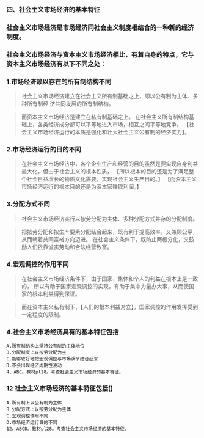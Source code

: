 ### 四、社会主义市场经济的基本特征
### 社会主义市场经济是市场经济同社会主义制度相结合的一种新的经济制度。
### 社会主义市场经济与资本主义市场经济相比，有着自身的特点，它与资本主义市场经济有以下不同之处：

### 1.市场经济赖以存在的所有制结构不同
>   社会主义市场经济建立在社会主义所有制基础之上，即以公有制为主体、多种所有制经
    济共同发展的所有制结构。
    
>   而资本主义市场经济是建立在私有制基础之上。
    在社会主义所有制结构基础上，各类经济成分都可以平等地进入市场，相互之间平等地竞争。
    【社会主义市场经济运行的本质是强化和壮大社会主义公有制的经济实力】。
    
### 2.市场经济运行的目的不同
>   在社会主义市场经济中，各个企业生产和经营的目的虽然是要实现自身利益最大化，但由于社会主义的根本性质，
    【所以根本的目的还是为了满足整个社会日益增长的物质文化需要，实现社会主义生产目的。】
    【而资本主义市场经济运行的根本目的还是为资本家赚取利润。】
    
### 3.分配方式不同
>   社会主义市场经济实行以按劳分配为主体、多种分配方式并存的分配制度。
    
>   把按劳分配和按生产要素分配结合起来，既有利于提高效率，又兼顾公平，从而朝着共同富裕方向迈进。
    在社会主义条件下，既防止两极分化，又鼓励人们依靠诚实劳动和合法经营致富。
    
### 4.宏观调控的作用不同
>   在社会主义市场经济条件下，由于国家、集体和个人的利益在根本上是一致的，
    所以有助于国家宏观调控的实现，有助于集中力量办大事，从而使国家的根本利益得到保证。
    
>   而在资本主义私有制下，【人们的根本利益对立】，国家调控的作用发挥受到一定程度的限制。

### 4.社会主义市场经济具有的基本特征包括
    A.所有制结构上坚持公有制的主体地位
    B.分配制度上以按劳分配为主
    C.能够较好地把宏观调控与市场调节结合起来
    D.不会出现经济周期性波动
    4、ABC。教材pl28。考查社会主义市场经济的基本特征。

### 12 社会主义市场经济的基本特征包括()
    A.所有制上以公有制为主体
    B 分配方式上以按劳分配为主体
    C.宏观调控作用不同
    D.市场经济运行目的不同
    12、ABCD。教材pl28。考查社会主义市场经济的基本特征。    